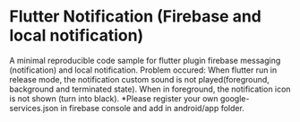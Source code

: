 # Flutter Notification (Firebase and local notification)
A minimal reproducible code sample for flutter plugin firebase messaging (notification) and local notification. 
Problem occured:
When flutter run in release mode, the notification custom sound is not played(foreground, background and terminated state). When in foreground, the notification icon is not shown (turn into black).
*Please register your own google-services.json in firebase console and add in android/app folder.
